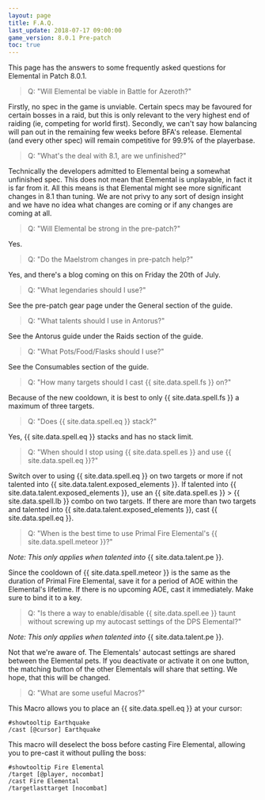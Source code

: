 ```yaml
---
layout: page
title: F.A.Q.
last_update: 2018-07-17 09:00:00
game_version: 8.0.1 Pre-patch
toc: true
---
```


This page has the answers to some frequently asked questions for Elemental in Patch 8.0.1.

> Q: "Will Elemental be viable in Battle for Azeroth?"

Firstly, no spec in the game is unviable. Certain specs may be favoured for certain bosses in a raid, but this is only relevant to the very highest end of raiding (ie, competing for world first). Secondly, we can't say how balancing will pan out in the remaining few weeks before BFA's release. Elemental (and every other spec) will remain competitive for 99.9% of the playerbase.

> Q: "What's the deal with 8.1, are we unfinished?"

Technically the developers admitted to Elemental being a somewhat unfinished spec.  This does not mean that Elemental is unplayable, in fact it is far from it.  All this means is that Elemental might see more significant changes in 8.1 than tuning. We are not privy to any sort of design insight and we have no idea what changes are coming or if any changes are coming at all.

> Q: "Will Elemental be strong in the pre-patch?"

Yes.

> Q: "Do the Maelstrom changes in pre-patch help?"

Yes, and there's a blog coming on this on Friday the 20th of July.

> Q: "What legendaries should I use?"

See the pre-patch gear page under the General section of the guide.

> Q: "What talents should I use in Antorus?"

See the Antorus guide under the Raids section of the guide.

> Q: "What Pots/Food/Flasks should I use?"

See the Consumables section of the guide.

> Q: "How many targets should I cast {{ site.data.spell.fs }} on?"

Because of the new cooldown, it is best to only {{ site.data.spell.fs }} a maximum of three targets.

> Q: "Does {{ site.data.spell.eq }} stack?"

Yes, {{ site.data.spell.eq }} stacks and has no stack limit.

> Q: "When should I stop using {{ site.data.spell.es }} and use {{ site.data.spell.eq }}?"

Switch over to using {{ site.data.spell.eq }} on two targets or more if not talented into {{ site.data.talent.exposed_elements }}.  If talented into {{ site.data.talent.exposed_elements }}, use an {{ site.data.spell.es }} > {{ site.data.spell.lb }} combo on two targets.  If there are more than two targets and talented into {{ site.data.talent.exposed_elements }}, cast {{ site.data.spell.eq }}.

> Q: "When is the best time to use Primal Fire Elemental's {{ site.data.spell.meteor }}?"

*Note: This only applies when talented into* {{ site.data.talent.pe }}.

Since the cooldown of {{ site.data.spell.meteor }} is the same as the duration of Primal Fire Elemental, save it for a period of AOE within the Elemental's lifetime.  If there is no upcoming AOE, cast it immediately.  Make sure to bind it to a key.

> Q: "Is there a way to enable/disable {{ site.data.spell.ee }} taunt without screwing up my autocast settings of the DPS Elemental?"

*Note: This only applies when talented into* {{ site.data.talent.pe }}.

Not that we're aware of. The Elementals' autocast settings are shared between the Elemental pets. If you deactivate or activate it on one button, the matching button of the other Elementals will share that setting. We hope, that this will be changed.

> Q: "What are some useful Macros?"

 This Macro allows you to place an {{ site.data.spell.eq }} at your cursor:

 ```
#showtooltip Earthquake
/cast [@cursor] Earthquake
 ```

 This macro will deselect the boss before casting Fire Elemental, allowing you to pre-cast it without pulling the boss:

 ```
#showtooltip Fire Elemental
/target [@player, nocombat]
/cast Fire Elemental
/targetlasttarget [nocombat]
 ```

